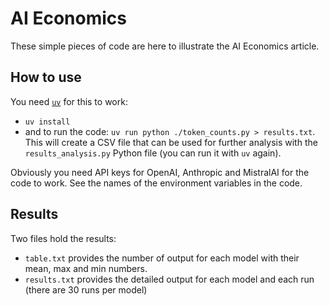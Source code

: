 # AI Economics
These simple pieces of code are here to illustrate the AI Economics article.

## How to use
You need [`uv`](https://docs.astral.sh/uv/) for this to work:
- `uv install`
- and to run the code: `uv run python ./token_counts.py > results.txt`.
This will create a CSV file that can be used for further analysis with the `results_analysis.py` Python file (you can run it with `uv` again).

Obviously you need API keys for OpenAI, Anthropic and MistralAI for the code to work. See the names of the environment variables in the code. 

## Results
Two files hold the results:
- `table.txt` provides the number of output for each model with their mean, max and min numbers.
- `results.txt` provides the detailed output for each model and each run (there are 30 runs per model)
